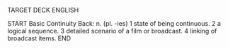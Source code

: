 TARGET DECK
ENGLISH

START
Basic
Continuity
Back: n. (pl. -ies) 1 state of being continuous. 2 a logical sequence. 3 detailed scenario of a film or broadcast. 4 linking of broadcast items.
END

